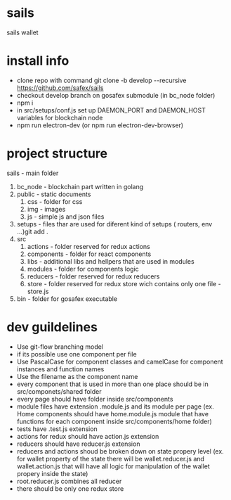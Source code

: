 # sails
sails wallet 
# install info
- clone repo with command git clone -b develop --recursive https://github.com/safex/sails
- checkout develop branch on gosafex submodule (in bc_node folder)
- npm i 
- in src/setups/conf.js set up DAEMON_PORT and DAEMON_HOST variables for blockchain node
- npm run electron-dev (or npm run electron-dev-browser)
# project structure
sails - main folder
1. bc_node - blockchain part written in golang
2. public - static documents
    1. css - folder for css
    2. img - images
    3. js - simple js and json files
3. setups - files thar are used for diferent kind of setups ( routers, env ...)git add .
4. src
    1. actions - folder reserved for redux actions
    2. components - folder for react components
    3. libs - additional libs and hellpers that are used in modules
    4. modules - folder for components logic
    5. reducers - folder reserved for redux reducers
    6. store - folder reserved for redux store wich contains only one file - store.js
5. bin - folder for gosafex executable

# dev guildelines
- Use git-flow branching model
- if its possible use one component per file
- Use PascalCase for component classes and camelCase for component instances and function names
- Use the filename as the component name
- every component that is used in more than one place should be in src/componets/shared folder
- every page should have folder inside src/components
- module files have extension .module.js and its module per page (ex. Home components should have home.module.js module that have functions for each component inside src/components/home folder)
- tests have .test.js extension 
- actions for redux should have action.js extension
- reducers should have reducer.js extension
- reducers and actions shoud be broken down on state propery level (ex. for wallet property of the state there will be wallet.reducer.js and wallet.action.js that will have all logic for manipulation of the wallet propery inside the state)
- root.reducer.js combines all reducer
- there should be only one redux store